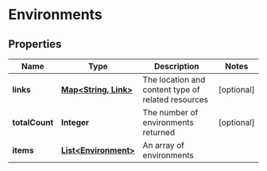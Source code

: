 

# Environments


## Properties

| Name | Type | Description | Notes |
|------------ | ------------- | ------------- | -------------|
|**links** | [**Map&lt;String, Link&gt;**](Link.md) | The location and content type of related resources |  [optional] |
|**totalCount** | **Integer** | The number of environments returned |  [optional] |
|**items** | [**List&lt;Environment&gt;**](Environment.md) | An array of environments |  |



